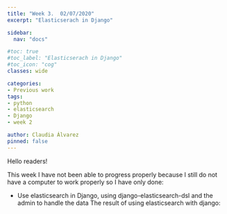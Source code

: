 ```yaml
---
title: "Week 3.  02/07/2020"
excerpt: "Elasticserach in Django"

sidebar:
  nav: "docs"

#toc: true
#toc_label: "Elasticserach in Django"
#toc_icon: "cog"
classes: wide

categories:
- Previous work
tags:
- python
- elasticsearch
- Django
- week 2

author: Claudia Álvarez
pinned: false
---
```

 Hello readers!
 
 This week I have not been able to progress properly because I still do not have a computer to work properly so I have only done:
 
- Use elasticsearch in Django, using django-elasticsearch-dsl and the admin to handle the data
The result of using elasticsearch with django:

